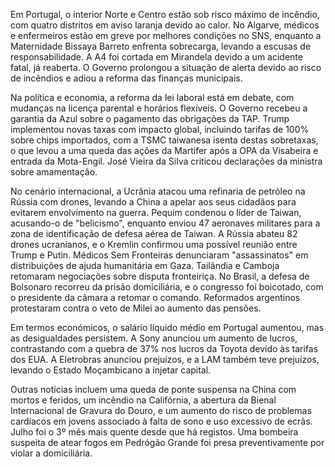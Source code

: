 Em Portugal, o interior Norte e Centro estão sob risco máximo de incêndio, com quatro distritos em aviso laranja devido ao calor. No Algarve, médicos e enfermeiros estão em greve por melhores condições no SNS, enquanto a Maternidade Bissaya Barreto enfrenta sobrecarga, levando a escusas de responsabilidade. A A4 foi cortada em Mirandela devido a um acidente fatal, já reaberta. O Governo prolongou a situação de alerta devido ao risco de incêndios e adiou a reforma das finanças municipais.

Na política e economia, a reforma da lei laboral está em debate, com mudanças na licença parental e horários flexíveis. O Governo recebeu a garantia da Azul sobre o pagamento das obrigações da TAP. Trump implementou novas taxas com impacto global, incluindo tarifas de 100% sobre chips importados, com a TSMC taiwanesa isenta destas sobretaxas, o que levou a uma queda das ações da Martifer após a OPA da Visabeira e entrada da Mota-Engil. José Vieira da Silva criticou declarações da ministra sobre amamentação.

No cenário internacional, a Ucrânia atacou uma refinaria de petróleo na Rússia com drones, levando a China a apelar aos seus cidadãos para evitarem envolvimento na guerra. Pequim condenou o líder de Taiwan, acusando-o de "belicismo", enquanto enviou 47 aeronaves militares para a zona de identificação de defesa aérea de Taiwan. A Rússia abateu 82 drones ucranianos, e o Kremlin confirmou uma possível reunião entre Trump e Putin. Médicos Sem Fronteiras denunciaram "assassinatos" em distribuições de ajuda humanitária em Gaza. Tailândia e Camboja retomaram negociações sobre disputa fronteiriça. No Brasil, a defesa de Bolsonaro recorreu da prisão domiciliária, e o congresso foi boicotado, com o presidente da câmara a retomar o comando. Reformados argentinos protestaram contra o veto de Milei ao aumento das pensões.

Em termos económicos, o salário líquido médio em Portugal aumentou, mas as desigualdades persistem. A Sony anunciou um aumento de lucros, contrastando com a quebra de 37% nos lucros da Toyota devido às tarifas dos EUA. A Eletrobras anunciou prejuízos, e a LAM também teve prejuízos, levando o Estado Moçambicano a injetar capital.

Outras notícias incluem uma queda de ponte suspensa na China com mortos e feridos, um incêndio na Califórnia, a abertura da Bienal Internacional de Gravura do Douro, e um aumento do risco de problemas cardíacos em jovens associado à falta de sono e uso excessivo de ecrãs. Julho foi o 3º mês mais quente desde que há registos. Uma bombeira suspeita de atear fogos em Pedrógão Grande foi presa preventivamente por violar a domiciliária.